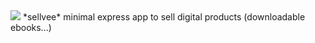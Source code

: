 <img src="http://www.guillaumepasquet.fr/statics/sellvee.png"/>
*sellvee*
minimal express app to sell digital products (downloadable ebooks...)
